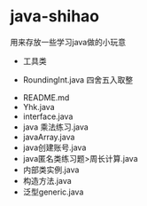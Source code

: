 # java-shihao #
用来存放一些学习java做的小玩意

+ 工具类
 * RoundingInt.java 四舍五入取整
+ README.md
+ Yhk.java
+ interface.java
+ java 乘法练习.java
+ javaArray.java
+ java创建账号.java
+ java匿名类练习题>周长计算.java
+ 内部类实例.java
+ 构造方法.java
+ 泛型generic.java
